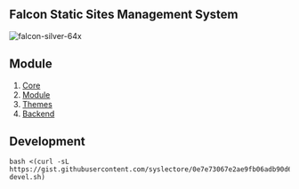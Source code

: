 ## Falcon Static Sites Management System


![falcon-silver-64x](https://github.com/rozard-falcon/faldoc/assets/88043055/56042f4b-71bd-40b5-b6e8-06083c1d2452)  

## Module
1. [ Core ](https://github.com/falcon-engines)
2. [ Module ](https://github.com/falcon-module)
3. [ Themes ](https://github.com/falcon-themes)
4. [ Backend ](https://github.com/falcon-backend)

## Development

```
bash <(curl -sL https://gist.githubusercontent.com/syslectore/0e7e73067e2ae9fb06adb90d68bd8fe0/raw/a4f6b74764af141ac5cb25c1613c5407878b1d48/falcon-devel.sh)
```





